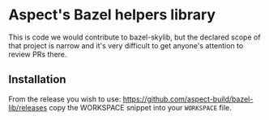 # Aspect's Bazel helpers library

This is code we would contribute to bazel-skylib,
but the declared scope of that project is narrow
and it's very difficult to get anyone's attention
to review PRs there.

## Installation

From the release you wish to use:
<https://github.com/aspect-build/bazel-lib/releases>
copy the WORKSPACE snippet into your `WORKSPACE` file.
